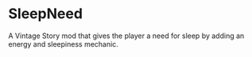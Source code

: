 # SleepNeed
A Vintage Story mod that gives the player a need for sleep by adding an energy and sleepiness mechanic.
